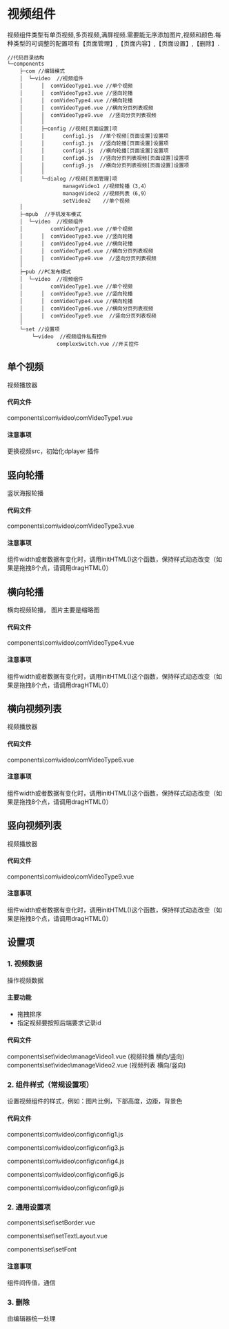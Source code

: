 # 视频组件
视频组件类型有单页视频,多页视频,满屏视频.需要能无序添加图片,视频和颜色.每种类型的可调整的配置项有【页面管理】,【页面内容】,【页面设置】,【删除】.
```
//代码目录结构
└─components
    ├─com //编辑模式
    │  └─video  //视频组件
    │      │  comVideoType1.vue //单个视频
    │      │  comVideoType3.vue //竖向轮播
    │      │  comVideoType4.vue //横向轮播
    │      │  comVideoType6.vue //横向分页列表视频
    │      │  comVideoType9.vue  //竖向分页列表视频
    │      │
    │      ├─config //视频[页面设置]项
    │      │      config1.js  //单个视频[页面设置]设置项
    │      │      config3.js  //竖向轮播[页面设置]设置项
    │      │      config4.js  //横向轮播[页面设置]设置项
    │      │      config6.js  //竖向分页列表视频[页面设置]设置项
    │      │      config9.js  //横向分页列表视频[页面设置]设置项
    │      │
    │      └─dialog //视频[页面管理]项
                  manageVideo1 //视频轮播（3,4）
                  manageVideo2 //视频列表（6,9）
                  setVideo2    //单个视频
    │
    ├─mpub  //手机发布模式
    │  └─video  //视频组件
    │         comVideoType1.vue //单个视频
    │      │  comVideoType3.vue //竖向轮播
    │      │  comVideoType4.vue //横向轮播
    │      │  comVideoType6.vue //横向分页列表视频
    │      │  comVideoType9.vue  //竖向分页列表视频
    │
    ├─pub //PC发布模式
    │  └─video  //视频组件
    │         comVideoType1.vue //单个视频
    │      │  comVideoType3.vue //竖向轮播
    │      │  comVideoType4.vue //横向轮播
    │      │  comVideoType6.vue //横向分页列表视频
    │      │  comVideoType9.vue  //竖向分页列表视频
    │
    └─set //设置项
        └─video  //视频组件私有控件
                complexSwitch.vue //开关控件

```

## 单个视频
视频播放器
#### 代码文件  
components\com\video\comVideoType1.vue
#### 注意事项
更换视频src，初始化dplayer 插件 
## 竖向轮播
竖状海报轮播
#### 代码文件
components\com\video\comVideoType3.vue
#### 注意事项
组件width或者数据有变化时，调用initHTML()这个函数，保持样式动态改变（如果是拖拽8个点，请调用dragHTML()）
## 横向轮播
横向视频轮播， 图片主要是缩略图
#### 代码文件
components\com\video\comVideoType4.vue
#### 注意事项
组件width或者数据有变化时，调用initHTML()这个函数，保持样式动态改变（如果是拖拽8个点，请调用dragHTML()）
## 横向视频列表
视频播放器
#### 代码文件  
components\com\video\comVideoType6.vue
#### 注意事项
组件width或者数据有变化时，调用initHTML()这个函数，保持样式动态改变（如果是拖拽8个点，请调用dragHTML()）
## 竖向视频列表
视频播放器
#### 代码文件  
components\com\video\comVideoType9.vue
#### 注意事项
组件width或者数据有变化时，调用initHTML()这个函数，保持样式动态改变（如果是拖拽8个点，请调用dragHTML()）
## 设置项
### 1. 视频数据

操作视频数据

#### 主要功能
* 拖拽排序
* 指定视频要按照后端要求记录id

#### 代码文件
components\set\video\manageVideo1.vue      (视频轮播   横向/竖向)
components\set\video\manageVideo2.vue      (视频列表   横向/竖向)

### 2. 组件样式（常规设置项）
设置视频组件的样式，例如：图片比例，下部高度，边距，背景色

#### 代码文件
components\com\video\config\config1.js

components\com\video\config\config3.js

components\com\video\config\config4.js

components\com\video\config\config6.js

components\com\video\config\config9.js

### 2. 通用设置项
components\set\setBorder.vue

components\set\setTextLayout.vue

components\set\setFont

#### 注意事项

组件间传值，通信

### 3. 删除
由编辑器统一处理
